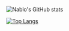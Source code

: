 
![Nablo's GitHub stats](https://github-readme-stats.vercel.app/api?username=nablo1&show_icons=true)

[![Top Langs](https://github-readme-stats.vercel.app/api/top-langs/?username=nablo1&layout=compact)](https://github.com/nablo1/github-readme-stats)


<!--
**nablo1/nablo1** is a ✨ _special_ ✨ repository because its `README.md` (this file) appears on your GitHub profile.

Here are some ideas to get you started:

- 🔭 I’m currently working on ...
- 🌱 I’m currently learning ...
- 👯 I’m looking to collaborate on ...
- 🤔 I’m looking for help with ...
- 💬 Ask me about ...
- 📫 How to reach me: ...
- 😄 Pronouns: ...
- ⚡ Fun fact: ...
-->

